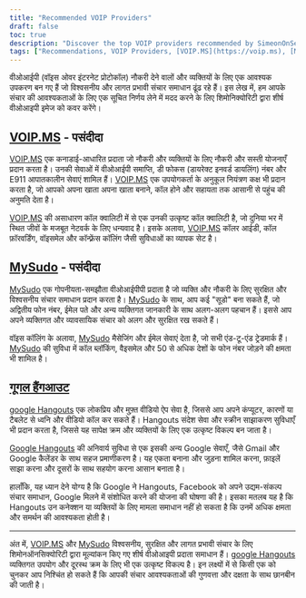 ```yaml
---
title: "Recommended VOIP Providers"
draft: false
toc: true
description: "Discover the top VOIP providers recommended by SimeonOnSecurity. Get reliable and secure communication solutions for your personal or business needs with [VOIP.MS](https://voip.ms) and [MySudo](https://mysudo.com/), the preferred choices. Additionally, stay connected with friends and family through [google Hangouts](https://hangouts.google.com)."
tags: ["Recommendations, VOIP Providers, [VOIP.MS](https://voip.ms), [MySudo](https://mysudo.com/), [google Hangouts](https://hangouts.google.com), Voice Over IP"]
---
```


 वीओआईपी (वॉइस ओवर इंटरनेट प्रोटोकॉल) नौकरी देने वालों और व्यक्तियों के लिए एक आवश्यक उपकरण बन गए हैं जो विश्वसनीय और लागत प्रभावी संचार समाधान ढूंढ रहे हैं। इस लेख में, हम आपके संचार की आवश्यकताओं के लिए एक सूचित निर्णय लेने में मदद करने के लिए शिमोनिक्योरिटी द्वारा शीर्ष वीओआइपी इमेज को कवर करेंगे।  ## [VOIP.MS](https://voip.ms) - **पसंदीदा**  [VOIP.MS](https://voip.ms) एक कनाडाई-आधारित प्रदाता जो नौकरी और व्यक्तियों के लिए नौकरी और सस्ती योजनाएँ प्रदान करता है। उनकी सेवाओं में वीओआईपी समाप्ति, डी फोकस (डायरेक्ट इनवर्ड डायलिंग) नंबर और E911 आपातकालीन सेवाएं शामिल हैं। [VOIP.MS](https://voip.ms) एक उपयोगकर्ता के अनुकूल नियंत्रण कक्ष भी प्रदान करता है, जो आपको अपना खाता अपना खाता बनाने, कॉल होने और सहायता तक आसानी से पहुंच की अनुमति देता है।  [VOIP.MS](https://voip.ms) की असाधारण कॉल क्वालिटी में से एक उनकी उत्कृष्ट कॉल क्वालिटी है, जो दुनिया भर में स्थित जीवों के मजबूत नेटवर्क के लिए धन्यवाद है। इसके अलावा, [VOIP.MS](https://voip.ms) कॉलर आईडी, कॉल फ़ॉरवर्डिंग, वॉइसमेल और कॉन्फ़्रेंस कॉलिंग जैसी सुविधाओं का व्यापक सेट है।  ## [MySudo](https://mysudo.com/) - **पसंदीदा**  [MySudo](https://mysudo.com/) एक गोपनीयता-समझौता वीओआईपीपी प्रदाता है जो व्यक्ति और नौकरी के लिए सुरक्षित और विश्वसनीय संचार समाधान प्रदान करता है। [MySudo](https://mysudo.com/) के साथ, आप कई "सूडो" बना सकते हैं, जो अद्वितीय फोन नंबर, ईमेल पते और अन्य व्यक्तिगत जानकारी के साथ अलग-अलग पहचान हैं। इससे आप अपने व्यक्तिगत और व्यावसायिक संचार को अलग और सुरक्षित रख सकते हैं।  वॉइस कॉलिंग के अलावा, [MySudo](https://mysudo.com/) मैसेजिंग और ईमेल सेवाएं देता है, जो सभी एंड-टू-एंड ट्रेडमार्क हैं। [MySudo](https://mysudo.com/) की सुविधा में कॉल ब्लॉकिंग, वैइसमेल और 50 से अधिक देशों के फोन नंबर जोड़ने की क्षमता भी शामिल है।  ## [गूगल हैंगआउट](https://hangouts.google.com)  [google Hangouts](https://hangouts.google.com) एक लोकप्रिय और मुफ़्त वीडियो ऐप सेवा है, जिससे आप अपने कंप्यूटर, कारणों या टैबलेट से ध्वनि और वीडियो कॉल कर सकते हैं। Hangouts संदेश सेवा और स्क्रीन साझाकरण सुविधाएँ भी प्रदान करता है, जिससे यह सापेक्ष क्रम और व्यक्तियों के लिए एक उत्कृष्ट विकल्प बन जाता है।  [Google Hangouts](https://hangouts.google.com) की अनिवार्य सुविधा से एक इसकी अन्य Google सेवाएँ, जैसे Gmail और Google कैलेंडर के साथ सहज प्रमाणीकरण है। यह एकता बनाना और जुड़ना शामिल करना, फ़ाइलें साझा करना और दूसरों के साथ सहयोग करना आसान बनाता है।  हालाँकि, यह ध्यान देने योग्य है कि Google ने Hangouts, Facebook को अपने उद्यम-संकल्प संचार समाधान, Google मिलने में संशोधित करने की योजना की घोषणा की है। इसका मतलब यह है कि Hangouts उन कनेक्शन या व्यक्तियों के लिए मामला समाधान नहीं हो सकता है कि उनमें अधिक क्षमता और समर्थन की आवश्यकता होती है।  ____  अंत में, [VOIP.MS](https://voip.ms) और [MySudo](https://mysudo.com/) विश्वसनीय, सुरक्षित और लागत प्रभावी संचार के लिए शिमोनऑनसिक्योरिटी द्वारा मूल्यांकन किए गए शीर्ष वीओआइपी प्रदाता समाधान हैं। [google Hangouts](https://hangouts.google.com) व्यक्तिगत उपयोग और दूरस्थ क्रम के लिए भी एक उत्कृष्ट विकल्प है। इन लक्ष्यों में से किसी एक को चुनकर आप निश्चिंत हो सकते हैं कि आपकी संचार आवश्यकताओं की गुणवत्ता और दक्षता के साथ छानबीन की जाती है।